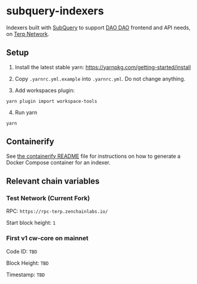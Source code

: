 # subquery-indexers

Indexers built with [SubQuery](https://subquery.network/) to support [DAO
DAO](https://daodao.zone/) frontend and API needs, on [Terp Network](https://terp.network).

## Setup

1. Install the latest stable yarn: https://yarnpkg.com/getting-started/install

2. Copy `.yarnrc.yml.example` into `.yarnrc.yml`. Do not change anything.

3. Add workspaces plugin:

```
yarn plugin import workspace-tools
```

4. Run yarn

```
yarn
```

## Containerify

See [the containerify README](./packages/containerify/README.md) file for
instructions on how to generate a Docker Compose container for an indexer.

## Relevant chain variables

### Test Network (Current Fork)

RPC: `https://rpc-terp.zenchainlabs.io/`

Start block height: `1`


### First v1 cw-core on mainnet

Code ID: `TBD`

Block Height: `TBD`

Timestamp: `TBD`
